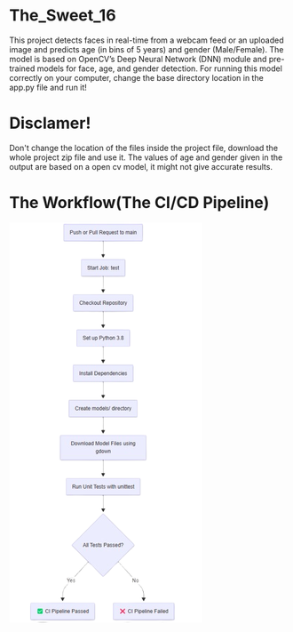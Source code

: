 # The_Sweet_16
This project detects faces in real-time from a webcam feed or an uploaded image and predicts age (in bins of 5 years) and gender (Male/Female). The model is based on OpenCV’s Deep Neural Network (DNN) module and pre-trained models for face, age, and gender detection.
For running this model correctly on your computer, change the base directory location in the app.py file and run it!
# Disclamer! 
Don't change the location of the files inside the project file, download the whole project zip file and use it.
The values of age and gender given in the output are based on a open cv model, it might not give accurate results.

# The Workflow(The CI/CD Pipeline)
![alt text](static/workflow_diag.png)
